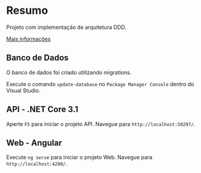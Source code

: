 # Resumo

Projeto com implementação de arquitetura DDD.

[Mais informações](https://github.com/superainovacoes/desenvolvedor_fullstack)

## Banco de Dados

O banco de dados foi criado utilizando migrations.

Execute o comando `update-database` no `Package Manager Console` dentro do Visual Studio.

## API - .NET Core 3.1

Aperte `F5` para iniciar o projeto API. Navegue para `http://localhost:50297/`.

## Web - Angular

Execute `ng serve` para iniciar o projeto Web. Navegue para `http://localhost:4200/`.
